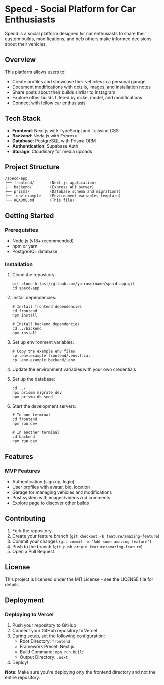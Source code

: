 # Specd - Social Platform for Car Enthusiasts

Specd is a social platform designed for car enthusiasts to share their custom builds, modifications, and help others make informed decisions about their vehicles.

## Overview

This platform allows users to:
- Create profiles and showcase their vehicles in a personal garage
- Document modifications with details, images, and installation notes
- Share posts about their builds similar to Instagram
- Explore other builds filtered by make, model, and modifications
- Connect with fellow car enthusiasts

## Tech Stack

- **Frontend**: Next.js with TypeScript and Tailwind CSS
- **Backend**: Node.js with Express
- **Database**: PostgreSQL with Prisma ORM
- **Authentication**: Supabase Auth
- **Storage**: Cloudinary for media uploads

## Project Structure

```
/specd-app
├── frontend/       (Next.js application)
├── backend/        (Express API server)
├── prisma/         (Database schema and migrations)
├── .env.example    (Environment variables template)
└── README.md       (This file)
```

## Getting Started

### Prerequisites

- Node.js (v18+ recommended)
- npm or yarn
- PostgreSQL database

### Installation

1. Clone the repository:
   ```
   git clone https://github.com/yourusername/specd-app.git
   cd specd-app
   ```

2. Install dependencies:
   ```
   # Install frontend dependencies
   cd frontend
   npm install
   
   # Install backend dependencies
   cd ../backend
   npm install
   ```

3. Set up environment variables:
   ```
   # Copy the example env files
   cp .env.example frontend/.env.local
   cp .env.example backend/.env
   ```
   
4. Update the environment variables with your own credentials

5. Set up the database:
   ```
   cd ../
   npx prisma migrate dev
   npx prisma db seed
   ```

6. Start the development servers:
   ```
   # In one terminal
   cd frontend
   npm run dev
   
   # In another terminal
   cd backend
   npm run dev
   ```

## Features

### MVP Features
- Authentication (sign up, login)
- User profiles with avatar, bio, location
- Garage for managing vehicles and modifications
- Post system with images/videos and comments
- Explore page to discover other builds

## Contributing

1. Fork the repository
2. Create your feature branch (`git checkout -b feature/amazing-feature`)
3. Commit your changes (`git commit -m 'Add some amazing feature'`)
4. Push to the branch (`git push origin feature/amazing-feature`)
5. Open a Pull Request

## License

This project is licensed under the MIT License - see the LICENSE file for details.

## Deployment

### Deploying to Vercel

1. Push your repository to GitHub
2. Connect your GitHub repository to Vercel
3. During setup, set the following configuration:
   - Root Directory: `frontend`
   - Framework Preset: Next.js
   - Build Command: `npm run build`
   - Output Directory: `.next`
4. Deploy!

**Note**: Make sure you're deploying only the frontend directory and not the entire repository. 